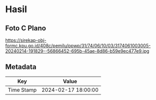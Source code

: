 # Hasil

## Foto C Plano

https://sirekap-obj-formc.kpu.go.id/408c/pemilu/ppwp/31/74/06/10/03/3174061003005-20240214-191829--56866452-695b-45ae-8d86-b59e9ec477e9.jpg


## Metadata

| Key        | Value               |
| ---------- | ------------------- |
| Time Stamp | 2024-02-17 18:00:00 |




